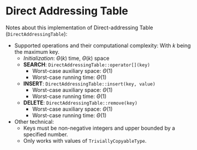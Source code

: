 # Direct Addressing Table
Notes about this implementation of Direct-addressing Table (`DirectAddressingTable`):
* Supported operations and their computational complexity: With $k$ being the maximum key.
    * *Initialization*: $\Theta(k)$ time, $\Theta(k)$ space
    * **SEARCH**: `DirectAddressingTable::operator[](key)`
        * Worst-case auxiliary space: $\Theta(1)$
        * Worst-case running time: $\Theta(1)$
    * **INSERT**: `DirectAddressingTable::insert(key, value)`
        * Worst-case auxiliary space: $\Theta(1)$
        * Worst-case running time: $\Theta(1)$
    * **DELETE**: `DirectAddressingTable::remove(key)`
        * Worst-case auxiliary space: $\Theta(1)$
        * Worst-case running time: $\Theta(1)$
* Other technical:
    * Keys must be non-negative integers and upper bounded by a specified number.
    * Only works with values of `TriviallyCopyableType`.

